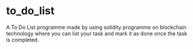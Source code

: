 # to_do_list
A To Do List programme made by using solidity programme on blockchain technology where you can list your task and mark it as done once the task is completed.
